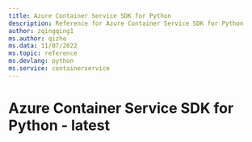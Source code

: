 ```yaml
---
title: Azure Container Service SDK for Python
description: Reference for Azure Container Service SDK for Python
author: zqingqing1
ms.author: qizhe
ms.data: 11/07/2022
ms.topic: reference
ms.devlang: python
ms.service: containerservice
---
```

# Azure Container Service SDK for Python - latest

